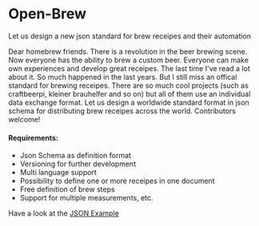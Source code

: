 # Open-Brew
Let us design a new json standard for brew receipes and their automation

Dear homebrew friends. There is a revolution in the beer brewing scene. Now everyone has the ability to brew a custom beer. Everyone can make own experiences and develop great receipes. The last time I've read a lot about it. So much happened in the last years. But I still miss an offical standard for brewing receipes. There are so much cool projects (such as craftbeerpi, kleiner brauhelfer and so on) but all of them use an individual data exchange format. Let us design a worldwide standard format in json schema for distributing brew receipes across the world. Contributors welcome!

#### Requirements:
- Json Schema as definition format
- Versioning for further development
- Multi language support
- Possibility to define one or more receipes in one document
- Free definition of brew steps
- Support for multiple measurements, etc.

Have a look at the [JSON Example](https://github.com/SeeSharp7/Open-Brew/blob/master/example_open_brew_v_0_0_1.json "JSON Example for Open Brew Version 0.0.1")
